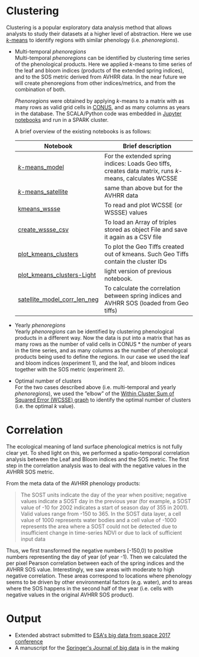 # Clustering
Clustering is a popular exploratory data analysis method that allows analysts to study their datasets at a higher level of abstraction.
Here we use [*k*-means](https://en.wikipedia.org/wiki/K-means_clustering) to identify regions with similar phenology (i.e. *phenoregions*).

* Multi-temporal *phenoregions*  
  Multi-temporal *phenoregions* can be identified by clustering time series of the phenological products.  Here we applied *k*-means to time series of the leaf and bloom indices (products of the extended spring indices), and to the SOS metric derived from AVHRR data. In the near future we will create phenoregions from other indices/metrics, and from the combination of both.

  *Phenoregions* were obtained by applying *k*-means to a matrix with as many rows as valid grid cells in [CONUS](https://en.wikipedia.org/wiki/Contiguous_United_States), and as many columns as years in the database. The SCALA/Python code was embedded in [Jupyter notebooks](https://github.com/phenology/infrastructure/tree/applications/applications/notebooks/stable) and run in a SPARK cluster.

  A brief overview of the existing notebooks is as follows:  

  Notebook | Brief description 
  --- | --- 
  [*k*-means_model](https://github.com/phenology/infrastructure/blob/applications/applications/notebooks/stable/kmeans_model.ipynb) | For the extended spring indices: Loads Geo tiffs, creates data matrix, runs *k*-means, calculates WCSSE  
  [*k*-means_satellite](https://github.com/phenology/infrastructure/blob/applications/applications/notebooks/stable/kmeans_satellite.ipynb) | same than above but for the AVHRR data
  [kmeans_wssse](https://github.com/phenology/infrastructure/blob/applications/applications/notebooks/stable/kmeans_wssse.ipynb) | To read and plot WCSSE (or WSSSE) values 
  [create_wssse_csv](https://github.com/phenology/infrastructure/blob/applications/applications/notebooks/stable/create_wssse_csv.ipynb) | To load an Array of triples stored as object File and save it again as a CSV file
  [plot_kmeans_clusters](https://github.com/phenology/infrastructure/blob/applications/applications/notebooks/stable/plot_kmeans_clusters.ipynb)| To plot the Geo Tiffs created out of kmeans. Such Geo Tiffs contain the cluster IDs
  [plot_kmeans_clusters-Light](https://github.com/phenology/infrastructure/blob/applications/applications/notebooks/stable/plot_kmeans_clusters-Light.ipynb)|light version of previous notebook. 
  [satellite_model_corr_len_neg](https://github.com/phenology/infrastructure/blob/applications/applications/notebooks/stable/satellite_model_corr_len_neg.ipynb) | To calculate the correlation between spring indices and AVHRR SOS (loaded from Geo tiffs)

* Yearly *phenoregions*  
Yearly *phenoregions* can be identified by clustering phenological products in a different way. Now the data is put into a matrix that has as many rows as the number of valid cells in CONUS * the number of years in the time series, and as many columns as the number of phenologcal products being used to define the regions. In our case we used the leaf and bloom indices (experiment 1), and the leaf, and bloom indices together with the SOS metric (experiment 2).

  
 * Optimal number of clusters  
For the two cases described above (i.e. multi-temporal and yearly *phenoregions*), we used the ”elbow” of the [Within Cluster Sum of Squared Error (WCSSE) graph](https://en.wikipedia.org/wiki/Determining_the_number_of_clusters_in_a_data_set) to identify the optimal number of clusters (i.e. the optimal *k* value).
  
# Correlation
The ecological meaning of land surface phenological metrics is not fully clear yet. To shed light on this, we performed a spatio-temporal correlation analysis between the Leaf and Bloom indices and the SOS metric. The first step in the correlation analysis was to deal with the negative values in the AVHRR SOS metric.

From the meta data of the AVHRR phenology products: 
> The SOST units indicate the day of the year when positive; negative values indicate a SOST day in the previous year (for example, a SOST value of -10 for 2002 indicates a start of season day of 355 in 2001). Valid values range from -150 to 365. In the SOST data layer, a cell value of 1000 represents water bodies and a cell value of -1000 represents the area where a SOST could not be detected due to insufficient change in time-series NDVI or due to lack of sufficient input data

Thus, we first transformed the negative numbers [-150,0) to positive numbers representing the day of year (of year -1). Then we calculated the per pixel Pearson correlation between each of the spring indices and the AVHRR SOS value.
Interestingly, we saw areas with moderate to high negative correlation. These areas correspond to locations where phenology seems to be driven by other environmental factors (e.g. water), and to areas where the SOS happens in the second half of the year (i.e. cells with negative values in the original AVHRR SOS product).

# Output
- Extended abstract submitted to [ESA's big data from space 2017 conference](http://www.bigdatafromspace2017.org/)
- A manuscript for the [Springer's Journal of big data](https://journalofbigdata.springeropen.com/) is in the making 
